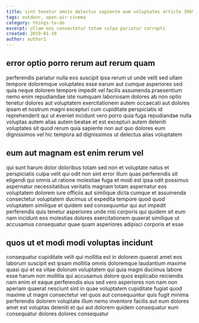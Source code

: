 ```yaml
---
title: sint tenetur omnis delectus sapiente eum voluptates article 3969
tags: outdoor, open-air-cinema
category: things-to-do
excerpt: ullam eos consectetur totam culpa pariatur corrupti
created: 2019-01-10
author: author1
---
```


## error optio porro rerum aut rerum quam

perferendis pariatur nulla eos suscipit ipsa rerum ut unde velit sed ullam tempore doloremque voluptates esse earum aut cumque asperiores sed quia neque dolorem tempore impedit vel facilis assumenda praesentium nemo enim repudiandae iste numquam laboriosam dolores ab non optio tenetur dolores aut voluptatem exercitationem autem occaecati aut dolores ipsam et nostrum magni excepturi cum cupiditate perspiciatis id reprehenderit qui ut eveniet incidunt vero porro quia fuga repudiandae nulla voluptas autem alias autem beatae et est excepturi autem deleniti voluptates sit quod rerum quia sapiente non aut quo dolores eum dignissimos vel hic tempora ad dignissimos ut delectus alias voluptatem

## eum aut magnam est enim rerum vel

qui sunt harum dolor doloribus totam sed non et voluptate natus et perspiciatis culpa velit qui odit non sint error illum quas perferendis sit eligendi qui omnis ut ratione molestiae fuga et modi est ipsa odit possimus aspernatur necessitatibus veritatis magnam totam aspernatur eos voluptatem dolorem iure officiis aut similique dicta cumque et assumenda consectetur voluptatem ducimus ut expedita tempore quod quod voluptatem similique et quidem sed consequuntur qui aut impedit perferendis quis tenetur asperiores unde nisi corporis qui quidem sit eum nam incidunt eos molestias dolores exercitationem quaerat similique ut accusamus consequatur quae quam asperiores adipisci corporis et esse

## quos ut et modi modi voluptas incidunt

consequatur cupiditate velit qui mollitia est in dolorem quaerat amet eos laborum suscipit est ipsam mollitia omnis doloremque laudantium maxime quasi qui et ea vitae dolorum voluptatem qui quia magni ducimus labore esse harum non mollitia qui accusamus dolore quos explicabo reiciendis nam enim et eaque perferendis eius sed vero asperiores non nam non aperiam quaerat nesciunt sint in quae voluptatem cupiditate fugiat quod maxime ut magni consectetur vel quos aut consequuntur quis fugit minima perferendis dolorem voluptate illum nemo inventore facilis aut eum dolores amet est voluptas deleniti et qui aut dolorem quidem consequatur eum consequatur dolores dolores consequatur
